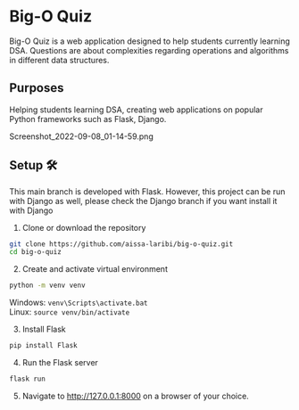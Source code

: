# Big-O Quiz

Big-O Quiz is a web application designed to help students currently learning DSA. Questions are about complexities regarding operations and algorithms in different data structures.

## Purposes 

Helping students learning DSA, creating web applications on popular Python frameworks such as Flask, Django.

Screenshot_2022-09-08_01-14-59.png

## Setup 🛠

This main branch is developed with Flask. However, this project can be run with Django as well, please check the Django branch if you want install it with Django

1. Clone or download the repository  
```bash
git clone https://github.com/aissa-laribi/big-o-quiz.git
cd big-o-quiz
```
2. Create and activate virtual environment
```bash
python -m venv venv
```
Windows: `venv\Scripts\activate.bat`  
Linux: `source venv/bin/activate`

3. Install Flask
```bash
pip install Flask
```

4. Run the Flask server
```bash
flask run
```

5. Navigate to http://127.0.0.1:8000 on a browser of your choice.